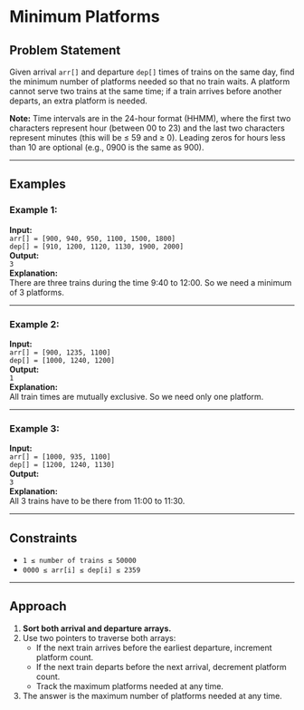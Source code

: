 # Minimum Platforms

## Problem Statement
Given arrival `arr[]` and departure `dep[]` times of trains on the same day, find the minimum number of platforms needed so that no train waits. A platform cannot serve two trains at the same time; if a train arrives before another departs, an extra platform is needed.

**Note:** Time intervals are in the 24-hour format (HHMM), where the first two characters represent hour (between 00 to 23) and the last two characters represent minutes (this will be ≤ 59 and ≥ 0). Leading zeros for hours less than 10 are optional (e.g., 0900 is the same as 900).

---

## Examples

### Example 1:
**Input:**  
`arr[] = [900, 940, 950, 1100, 1500, 1800]`  
`dep[] = [910, 1200, 1120, 1130, 1900, 2000]`  
**Output:**  
`3`  
**Explanation:**  
There are three trains during the time 9:40 to 12:00. So we need a minimum of 3 platforms.

---

### Example 2:
**Input:**  
`arr[] = [900, 1235, 1100]`  
`dep[] = [1000, 1240, 1200]`  
**Output:**  
`1`  
**Explanation:**  
All train times are mutually exclusive. So we need only one platform.

---

### Example 3:
**Input:**  
`arr[] = [1000, 935, 1100]`  
`dep[] = [1200, 1240, 1130]`  
**Output:**  
`3`  
**Explanation:**  
All 3 trains have to be there from 11:00 to 11:30.

---

## Constraints
- `1 ≤ number of trains ≤ 50000`
- `0000 ≤ arr[i] ≤ dep[i] ≤ 2359`

---

## Approach

1. **Sort both arrival and departure arrays.**
2. Use two pointers to traverse both arrays:
   - If the next train arrives before the earliest departure, increment platform count.
   - If the next train departs before the next arrival, decrement platform count.
   - Track the maximum platforms needed at any time.
3. The answer is the maximum number of platforms needed at any time.